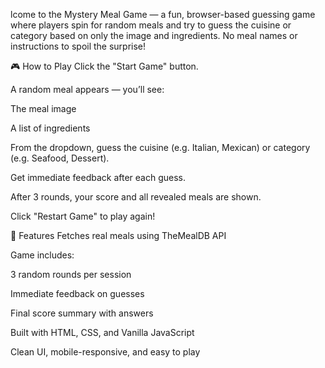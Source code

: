 lcome to the Mystery Meal Game — a fun, browser-based guessing game where players spin for random meals and try to guess the cuisine or category based on only the image and ingredients. No meal names or instructions to spoil the surprise!

🎮 How to Play
Click the "Start Game" button.

A random meal appears — you’ll see:

The meal image

A list of ingredients

From the dropdown, guess the cuisine (e.g. Italian, Mexican) or category (e.g. Seafood, Dessert).

Get immediate feedback after each guess.

After 3 rounds, your score and all revealed meals are shown.

Click "Restart Game" to play again!

🧪 Features
Fetches real meals using TheMealDB API

Game includes:

3 random rounds per session

Immediate feedback on guesses

Final score summary with answers

Built with HTML, CSS, and Vanilla JavaScript

Clean UI, mobile-responsive, and easy to play

